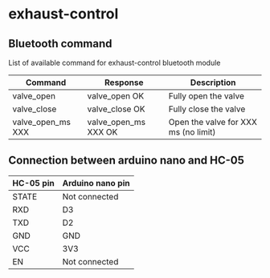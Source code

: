 # exhaust-control
## Bluetooth command

List of available command for exhaust-control bluetooth module

| Command | Response | Description |
| ------ | ------ | ------ |
| valve_open | valve_open OK | Fully open the valve |
| valve_close | valve_close OK | Fully close the valve |
| valve_open_ms XXX | valve_open_ms XXX OK | Open the valve for XXX ms (no limit) |

## Connection between arduino nano and HC-05

| HC-05 pin | Arduino nano pin |
| ------ | ------ |
| STATE | Not connected |
| RXD | D3 |
| TXD | D2 |
| GND | GND |
| VCC | 3V3 |
| EN | Not connected |